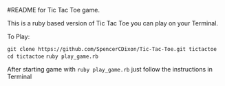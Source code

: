 #README for Tic Tac Toe game.

This is a ruby based version of Tic Tac Toe you can play on your Terminal.

To Play:

`git clone https://github.com/SpencerCDixon/Tic-Tac-Toe.git tictactoe`
`cd tictactoe`
`ruby play_game.rb`

After starting game with `ruby play_game.rb` just follow the instructions in Terminal
